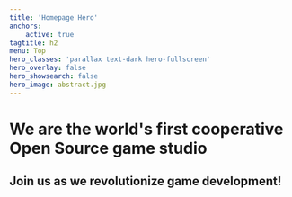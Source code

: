 ```yaml
---
title: 'Homepage Hero'
anchors:
    active: true
tagtitle: h2
menu: Top
hero_classes: 'parallax text-dark hero-fullscreen'
hero_overlay: false
hero_showsearch: false
hero_image: abstract.jpg
---
```


# We are the world's first cooperative Open Source game studio
## Join us as we revolutionize game development!





